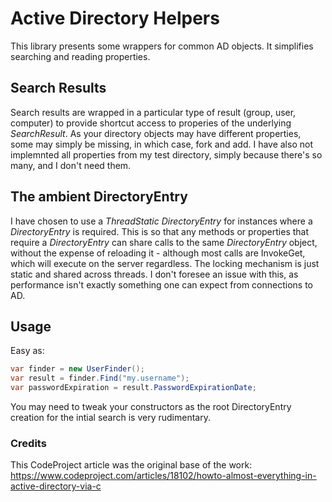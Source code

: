 # Active Directory Helpers

This library presents some wrappers for common AD objects. It simplifies searching and reading properties. 

## Search Results

Search results are wrapped in a particular type of result (group, user, computer) to provide shortcut access to properies of the underlying <em>SearchResult</em>. As your directory objects may have different properties, some may simply be missing, in which case, fork and add. I have also not implemnted all properties from my test directory, simply because there's so many, and I don't need them. 

## The ambient DirectoryEntry

I have chosen to use a <em>ThreadStatic</em> <em>DirectoryEntry</em> for instances where a <em>DirectoryEntry</em> is required. This is so that any methods or properties that require a <em>DirectoryEntry</em> can share calls to the same <em>DirectoryEntry</em> object, without the expense of reloading it - although most calls are InvokeGet, which will execute on the server regardless. The locking mechanism is just static and shared across threads. I don't foresee an issue with this, as performance isn't exactly something one can expect from connections to AD.

## Usage

Easy as:

```cs
var finder = new UserFinder();
var result = finder.Find("my.username");
var passwordExpiration = result.PasswordExpirationDate;
```

You may need to tweak your constructors as the root DirectoryEntry creation for the intial search is very rudimentary.

### Credits

This CodeProject article was the original base of the work: 
https://www.codeproject.com/articles/18102/howto-almost-everything-in-active-directory-via-c
